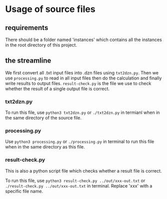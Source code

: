 # Usage of source files

## requirements
There should be a folder named 'instances' which contains all the instances in the root directory of this project.

## the streamline
We first convert all .txt input files into .dzn files using `txt2dzn.py`. Then we use `processing.py` to read in all input files then do the calculation and finally write results to output files. `result-check.py` is the file we use to check whether the result of a single output file is correct.

### txt2dzn.py
To run this file, use `python3 txt2dzn.py` or `./txt2dzn.py` in termianl when in the same directory of the source file.

### processing.py
Use `python3 processing.py` or `./processing.py` in terminal to run this file when in the same directory as this file.

### result-check.py
This is also a python script file which checks whether a result file is correct.

To run this file, use `python3 result-check.py ../out/xxx-out.txt` or `./result-check.py ../out/xxx-out.txt` in terminal. Replace 'xxx' with a specific file name.
